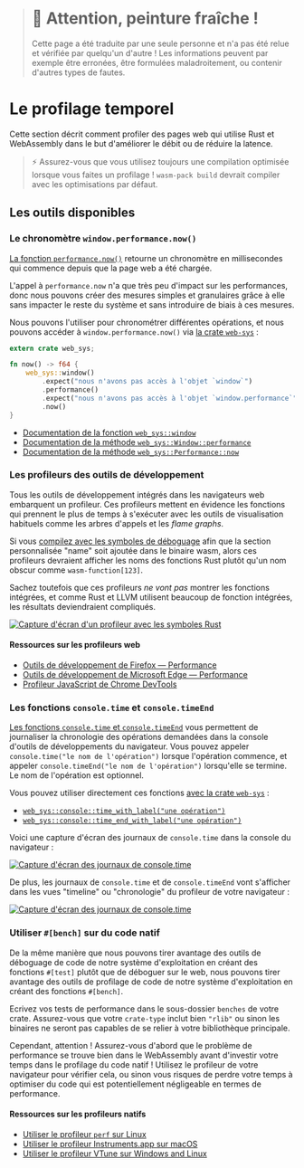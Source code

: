 > # 🚧 Attention, peinture fraîche !
>
> Cette page a été traduite par une seule personne et n'a pas été relue et
> vérifiée par quelqu'un d'autre ! Les informations peuvent par exemple être
> erronées, être formulées maladroitement, ou contenir d'autres types de fautes.

<!--
# Time Profiling
-->

# Le profilage temporel

<!--
This section describes how to profile Web pages using Rust and WebAssembly where
the goal is improving throughput or latency.
-->

Cette section décrit comment profiler des pages web qui utilise Rust et
WebAssembly dans le but d'améliorer le débit ou de réduire la latence.

<!--
> ⚡ Always make sure you are using an optimized build when profiling! `wasm-pack
> build` will build with optimizations by default.
-->

> ⚡ Assurez-vous que vous utilisez toujours une compilation optimisée lorsque
> vous faites un profilage ! `wasm-pack build` devrait compiler avec les
> optimisations par défaut.

<!--
## Available Tools
-->

## Les outils disponibles

<!--
### The `window.performance.now()` Timer
-->

### Le chronomètre `window.performance.now()`

<!--
[The `performance.now()` function][perf-now] returns a monotonic timestamp
measured in milliseconds since the Web page was loaded.
-->

[La fonction `performance.now()`][perf-now] retourne un chronomètre en
millisecondes qui commence depuis que la page web a été chargée.

<!--
Calling `performance.now` has little overhead, so we can create simple, granular
measurements from it without distorting the performance of the rest of the
system and inflicting bias upon our measurements.
-->

L'appel à `performance.now` n'a que très peu d'impact sur les performances, donc
nous pouvons créer des mesures simples et granulaires grâce à elle sans impacter
le reste du système et sans introduire de biais à ces mesures.

<!--
We can use it to time various operations, and we can access
`window.performance.now()` via [the `web-sys` crate][web-sys]:
-->

Nous pouvons l'utiliser pour chronométrer différentes opérations, et nous
pouvons accéder à `window.performance.now()` via [la crate `web-sys`][web-sys] :

<!--
```rust
extern crate web_sys;

fn now() -> f64 {
    web_sys::window()
        .expect("should have a Window")
        .performance()
        .expect("should have a Performance")
        .now()
}
```
-->

```rust
extern crate web_sys;

fn now() -> f64 {
    web_sys::window()
        .expect("nous n'avons pas accès à l'objet `window`")
        .performance()
        .expect("nous n'avons pas accès à l'objet `window.performance`")
        .now()
}
```

<!-- markdownlint-disable -->
<!--
* [The `web_sys::window` function](https://rustwasm.github.io/wasm-bindgen/api/web_sys/fn.window.html)
* [The `web_sys::Window::performance` method](https://rustwasm.github.io/wasm-bindgen/api/web_sys/struct.Window.html#method.performance)
* [The `web_sys::Performance::now` method](https://rustwasm.github.io/wasm-bindgen/api/web_sys/struct.Performance.html#method.now)
-->
<!-- markdownlint-restore -->

* [Documentation de la fonction `web_sys::window`][doc:web_sys::window]
* [Documentation de la méthode
  `web_sys::Window::performance`][doc:web_sys::Window::performance]
* [Documentation de la méthode
  `web_sys::Performance::now`][doc:web_sys::Performance::now]

<!--
[perf-now]: https://developer.mozilla.org/en-US/docs/Web/API/Performance/now
-->

[perf-now]: https://developer.mozilla.org/fr/docs/Web/API/Performance/now
[doc:web_sys::window]:
https://rustwasm.github.io/wasm-bindgen/api/web_sys/fn.window.html
[doc:web_sys::Window::performance]:
https://rustwasm.github.io/wasm-bindgen/api/web_sys/struct.Window.html#method.performance
[doc:web_sys::Performance::now]:
https://rustwasm.github.io/wasm-bindgen/api/web_sys/struct.Performance.html#method.now

<!--
### Developer Tools Profilers
-->

### Les profileurs des outils de développement

<!--
All Web browsers' built-in developer tools include a profiler. These profilers
display which functions are taking the most time with the usual kinds of
visualizations like call trees and flame graphs.
-->

Tous les outils de développement intégrés dans les navigateurs web embarquent un
profileur. Ces profileurs mettent en évidence les fonctions qui prennent le plus
de temps à s'exécuter avec les outils de visualisation habituels comme les
arbres d'appels et les *flame graphs*.

<!--
If you [build with debug symbols][symbols] so that the "name" custom section is
included in the wasm binary, then these profilers should display the Rust
function names instead of something opaque like `wasm-function[123]`.
-->

Si vous [compilez avec les symboles de déboguage][symbols] afin que la section
personnalisée "name" soit ajoutée dans le binaire wasm, alors ces profileurs
devraient afficher les noms des fonctions Rust plutôt qu'un nom obscur comme
`wasm-function[123]`.

<!--
Note that these profilers *won't* show inlined functions, and since Rust and
LLVM rely on inlining so heavily, the results might still end up a bit
perplexing.
-->

Sachez toutefois que ces profileurs *ne vont pas* montrer les fonctions
intégrées, et comme Rust et LLVM utilisent beaucoup de fonction intégrées, les
résultats deviendraient compliqués.

<!--
[symbols]: ./debugging.html#building-with-debug-symbols
-->

[symbols]: ./debugging.html

<!-- markdownlint-disable -->
<!--
[![Screenshot of profiler with Rust symbols](../images/game-of-life/profiler-with-rust-names.png)](../images/game-of-life/profiler-with-rust-names.png)
-->
<!-- markdownlint-enable -->

[![Capture d'écran d'un profileur avec les symboles
Rust](images/game-of-life/profiler-with-rust-names.png)](images/game-of-life/profiler-with-rust-names.png)

<!--
#### Resources
-->

#### Ressources sur les profileurs web

<!-- markdownlint-disable -->
<!--
* [Firefox Developer Tools — Performance](https://developer.mozilla.org/en-US/docs/Tools/Performance)
* [Microsoft Edge Developer Tools — Performance](https://docs.microsoft.com/en-us/microsoft-edge/devtools-guide/performance)
* [Chrome DevTools JavaScript Profiler](https://developers.google.com/web/tools/chrome-devtools/rendering-tools/js-execution)
-->
<!-- markdownlint-enable -->

* [Outils de développement de Firefox — Performance][doc:firefox:performance]
* [Outils de développement de Microsoft Edge — Performance][doc:msedge:performance]
* [Profileur JavaScript de Chrome DevTools][doc:chrome:profiler]

[doc:firefox:performance]:
https://developer.mozilla.org/fr/docs/Outils/Performance
[doc:msedge:performance]:
https://docs.microsoft.com/fr-fr/microsoft-edge/devtools-guide/performance
[doc:chrome:profiler]:
https://developers.google.com/web/tools/chrome-devtools/rendering-tools/js-execution

<!--
### The `console.time` and `console.timeEnd` Functions
-->

### Les fonctions `console.time` et `console.timeEnd`

<!--
[The `console.time` and `console.timeEnd` functions][console-time] allow you to
log the timing of named operations to the browser's developer tools console. You
call `console.time("some operation")` when the operation begins, and call
`console.timeEnd("some operation")` when it finishes. The string label naming
the operation is optional.
-->

[Les fonctions `console.time` et `console.timeEnd`][console-time] vous
permettent de journaliser la chronologie des opérations demandées dans la
console d'outils de développements du navigateur. Vous pouvez appeler
`console.time("le nom de l'opération")` lorsque l'opération commence, et appeler
`console.timeEnd("le nom de l'opération")` lorsqu'elle se termine. Le nom de
l'opération est optionnel.

<!--
You can use these functions directly via [the `web-sys` crate][web-sys]:
-->

Vous pouvez utiliser directement ces fonctions [avec la crate
`web-sys`][web-sys] :

<!-- markdownlint-disable -->
<!--
* [`web_sys::console::time_with_label("some
  operation")`](https://rustwasm.github.io/wasm-bindgen/api/web_sys/console/fn.time_with_label.html)
* [`web_sys::console::time_end_with_label("some
  operation")`](https://rustwasm.github.io/wasm-bindgen/api/web_sys/console/fn.time_end_with_label.html)
-->
<!-- markdownlint-enable -->

* [`web_sys::console::time_with_label("une opération")`][time_with_label]
* [`web_sys::console::time_end_with_label("une opération")`][time_end_with_label]

[time_with_label]:
https://rustwasm.github.io/wasm-bindgen/api/web_sys/console/fn.time_with_label.html
[time_end_with_label]:
https://rustwasm.github.io/wasm-bindgen/api/web_sys/console/fn.time_end_with_label.html

<!--
Here is a screenshot of `console.time` logs in the browser's console:
-->

Voici une capture d'écran des journaux de `console.time` dans la console du
navigateur :

<!-- markdownlint-disable -->
<!--
[![Screenshot of console.time logs](../images/game-of-life/console-time.png)](../images/game-of-life/console-time.png)
-->
<!-- markdownlint-enable -->

[![Capture d'écran des journaux de
console.time](images/game-of-life/console-time.png)](images/game-of-life/console-time.png)

<!--
Additionally, `console.time` and `console.timeEnd` logs will show up in your
browser's profiler's "timeline" or "waterfall" view:
-->

De plus, les journaux de `console.time` et de `console.timeEnd` vont s'afficher
dans les vues "timeline" ou "chronologie" du profileur de votre navigateur :

<!-- markdownlint-disable -->
<!--
[![Screenshot of console.time logs](../images/game-of-life/console-time-in-profiler.png)](../images/game-of-life/console-time-in-profiler.png)
-->
<!-- markdownlint-enable -->

[![Capture d'écran des journaux de
console.time](images/game-of-life/console-time-in-profiler.png)](images/game-of-life/console-time-in-profiler.png)

<!--
[console-time]: https://developer.mozilla.org/en-US/docs/Web/API/Console/time
-->

[console-time]: https://developer.mozilla.org/fr/docs/Web/API/Console/time

<!--
### Using `#[bench]` with Native Code
-->

### Utiliser `#[bench]` sur du code natif

<!--
The same way we can often leverage our operating system's native code debugging
tools by writing `#[test]`s rather than debugging on the Web, we can leverage
our operating system's native code profiling tools by writing `#[bench]`
functions.
-->

De la même manière que nous pouvons tirer avantage des outils de déboguage de
code de notre système d'exploitation en créant des fonctions `#[test]` plutôt
que de déboguer sur le web, nous pouvons tirer avantage des outils de profilage
de code de notre système d'exploitation en créant des fonctions `#[bench]`.

<!--
Write your benchmarks in the `benches` subdirectory of your crate. Make sure
that your `crate-type` includes `"rlib"` or else the bench binaries won't be
able to link your main lib.
-->

Ecrivez vos tests de performance dans le sous-dossier `benches` de votre crate.
Assurez-vous que votre `crate-type` inclut bien `"rlib"` ou sinon les binaires
ne seront pas capables de se relier à votre bibliothèque principale.

<!--
However! Make sure that you know the bottleneck is in the WebAssembly before
investing much energy in native code profiling! Use your browser's profiler to
confirm this, or else you risk wasting your time optimizing code that isn't hot.
-->

Cependant, attention ! Assurez-vous d'abord que le problème de performance se
trouve bien dans le WebAssembly avant d'investir votre temps dans le profilage
du code natif ! Utilisez le profileur de votre navigateur pour vérifier cela,
ou sinon vous risques de perdre votre temps à optimiser du code qui est
potentiellement négligeable en termes de performance.

<!--
#### Resources
-->

#### Ressources sur les profileurs natifs

<!-- markdownlint-disable -->
<!--
* [Using the `perf` profiler on Linux](http://www.brendangregg.com/perf.html)
* [Using the Instruments.app profiler on macOS](https://help.apple.com/instruments/mac/current/)
* [The VTune profiler supports Windows and Linux](https://software.intel.com/en-us/vtune)
-->
<!-- markdownlint-enable -->

* [Utiliser le profileur `perf` sur Linux][perf]
* [Utiliser le profileur Instruments.app sur macOS][Instruments.app]
* [Utiliser le profileur VTune sur Windows and Linux][VTune]

<!--
[web-sys]: https://rustwasm.github.io/wasm-bindgen/web-sys/index.html
-->

[web-sys]: https://rustwasm.github.io/wasm-bindgen/web-sys/index.html
[perf]: http://www.brendangregg.com/perf.html
[Instruments.app]: https://help.apple.com/instruments/mac/current/
[VTune]: https://software.intel.com/en-us/vtune

